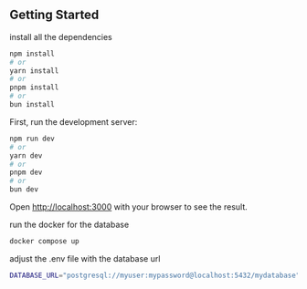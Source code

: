 ## Getting Started

install all the dependencies

```bash
npm install
# or
yarn install
# or
pnpm install
# or
bun install
```

First, run the development server:

```bash
npm run dev
# or
yarn dev
# or
pnpm dev
# or
bun dev
```

Open [http://localhost:3000](http://localhost:3000) with your browser to see the result.

run the docker for the database

```bash
docker compose up
```

adjust the .env file with the database url

```bash
DATABASE_URL="postgresql://myuser:mypassword@localhost:5432/mydatabase"
```
